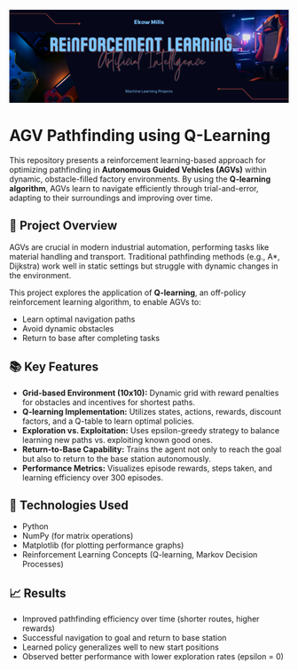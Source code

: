 ![Reinforcement Learning](./RL.png)

# AGV Pathfinding using Q-Learning

This repository presents a reinforcement learning-based approach for optimizing pathfinding in **Autonomous Guided Vehicles (AGVs)** within dynamic, obstacle-filled factory environments. By using the **Q-learning algorithm**, AGVs learn to navigate efficiently through trial-and-error, adapting to their surroundings and improving over time.

## 🧠 Project Overview

AGVs are crucial in modern industrial automation, performing tasks like material handling and transport. Traditional pathfinding methods (e.g., A*, Dijkstra) work well in static settings but struggle with dynamic changes in the environment.

This project explores the application of **Q-learning**, an off-policy reinforcement learning algorithm, to enable AGVs to:
- Learn optimal navigation paths
- Avoid dynamic obstacles
- Return to base after completing tasks

## 📚 Key Features

- **Grid-based Environment (10x10):** Dynamic grid with reward penalties for obstacles and incentives for shortest paths.
- **Q-learning Implementation:** Utilizes states, actions, rewards, discount factors, and a Q-table to learn optimal policies.
- **Exploration vs. Exploitation:** Uses epsilon-greedy strategy to balance learning new paths vs. exploiting known good ones.
- **Return-to-Base Capability:** Trains the agent not only to reach the goal but also to return to the base station autonomously.
- **Performance Metrics:** Visualizes episode rewards, steps taken, and learning efficiency over 300 episodes.

## 🔧 Technologies Used

- Python 
- NumPy (for matrix operations)
- Matplotlib (for plotting performance graphs)
- Reinforcement Learning Concepts (Q-learning, Markov Decision Processes)

## 📈 Results

- Improved pathfinding efficiency over time (shorter routes, higher rewards)
- Successful navigation to goal and return to base station
- Learned policy generalizes well to new start positions
- Observed better performance with lower exploration rates (epsilon = 0)
